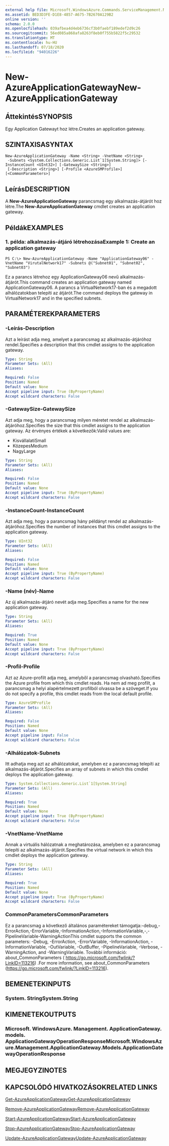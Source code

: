 ```yaml
---
external help file: Microsoft.WindowsAzure.Commands.ServiceManagement.Network.dll-Help.xml
ms.assetid: BED3D3FE-D1E8-4857-A675-7B2670A129B2
online version: ''
schema: 2.0.0
ms.openlocfilehash: 039afbea4d4eb6736cf3b0faebf189edef2d9c26
ms.sourcegitcommit: 56ed085a868afa8263f8eb0f755b5822f5c29532
ms.translationtype: MT
ms.contentlocale: hu-HU
ms.lasthandoff: 07/18/2020
ms.locfileid: "94016226"
---
```

# <span data-ttu-id="bf516-101">New-AzureApplicationGateway</span><span class="sxs-lookup"><span data-stu-id="bf516-101">New-AzureApplicationGateway</span></span>

## <span data-ttu-id="bf516-102">Áttekintés</span><span class="sxs-lookup"><span data-stu-id="bf516-102">SYNOPSIS</span></span>
<span data-ttu-id="bf516-103">Egy Application Gatewayt hoz létre.</span><span class="sxs-lookup"><span data-stu-id="bf516-103">Creates an application gateway.</span></span>

## <span data-ttu-id="bf516-104">SZINTAXISA</span><span class="sxs-lookup"><span data-stu-id="bf516-104">SYNTAX</span></span>

```
New-AzureApplicationGateway -Name <String> -VnetName <String>
 -Subnets <System.Collections.Generic.List`1[System.String]> [-InstanceCount <UInt32>] [-GatewaySize <String>]
 [-Description <String>] [-Profile <AzureSMProfile>] [<CommonParameters>]
```

## <span data-ttu-id="bf516-105">Leírás</span><span class="sxs-lookup"><span data-stu-id="bf516-105">DESCRIPTION</span></span>
<span data-ttu-id="bf516-106">A **New-AzureApplicationGateway** parancsmag egy alkalmazás-átjárót hoz létre.</span><span class="sxs-lookup"><span data-stu-id="bf516-106">The **New-AzureApplicationGateway** cmdlet creates an application gateway.</span></span>

## <span data-ttu-id="bf516-107">Példák</span><span class="sxs-lookup"><span data-stu-id="bf516-107">EXAMPLES</span></span>

### <span data-ttu-id="bf516-108">1. példa: alkalmazás-átjáró létrehozása</span><span class="sxs-lookup"><span data-stu-id="bf516-108">Example 1: Create an application gateway</span></span>
```
PS C:\> New-AzureApplicationGateway -Name "ApplicationGateway06" -VnetName "VirutalNetwork17" -Subnets @("Subnet01", "Subnet02", "Subnet03")
```

<span data-ttu-id="bf516-109">Ez a parancs létrehoz egy ApplicationGateway06 nevű alkalmazás-átjárót.</span><span class="sxs-lookup"><span data-stu-id="bf516-109">This command creates an application gateway named ApplicationGateway06.</span></span>
<span data-ttu-id="bf516-110">A parancs a VirtualNetwork17-ban és a megadott alhálózatokban telepíti az átjárót.</span><span class="sxs-lookup"><span data-stu-id="bf516-110">The command deploys the gateway in VirtualNetwork17 and in the specified subnets.</span></span>

## <span data-ttu-id="bf516-111">PARAMÉTEREK</span><span class="sxs-lookup"><span data-stu-id="bf516-111">PARAMETERS</span></span>

### <span data-ttu-id="bf516-112">-Leírás</span><span class="sxs-lookup"><span data-stu-id="bf516-112">-Description</span></span>
<span data-ttu-id="bf516-113">Azt a leírást adja meg, amelyet a parancsmag az alkalmazás-átjáróhoz rendel.</span><span class="sxs-lookup"><span data-stu-id="bf516-113">Specifies a description that this cmdlet assigns to the application gateway.</span></span>

```yaml
Type: String
Parameter Sets: (All)
Aliases: 

Required: False
Position: Named
Default value: None
Accept pipeline input: True (ByPropertyName)
Accept wildcard characters: False
```

### <span data-ttu-id="bf516-114">-GatewaySize</span><span class="sxs-lookup"><span data-stu-id="bf516-114">-GatewaySize</span></span>
<span data-ttu-id="bf516-115">Azt adja meg, hogy a parancsmag milyen méretet rendel az alkalmazás-átjáróhoz.</span><span class="sxs-lookup"><span data-stu-id="bf516-115">Specifies the size that this cmdlet assigns to the application gateway.</span></span>
<span data-ttu-id="bf516-116">Az érvényes értékek a következők:</span><span class="sxs-lookup"><span data-stu-id="bf516-116">Valid values are:</span></span>

- <span data-ttu-id="bf516-117">Kisvállalati</span><span class="sxs-lookup"><span data-stu-id="bf516-117">Small</span></span>
- <span data-ttu-id="bf516-118">Közepes</span><span class="sxs-lookup"><span data-stu-id="bf516-118">Medium</span></span>
- <span data-ttu-id="bf516-119">Nagy</span><span class="sxs-lookup"><span data-stu-id="bf516-119">Large</span></span>

```yaml
Type: String
Parameter Sets: (All)
Aliases: 

Required: False
Position: Named
Default value: None
Accept pipeline input: True (ByPropertyName)
Accept wildcard characters: False
```

### <span data-ttu-id="bf516-120">-InstanceCount</span><span class="sxs-lookup"><span data-stu-id="bf516-120">-InstanceCount</span></span>
<span data-ttu-id="bf516-121">Azt adja meg, hogy a parancsmag hány példányt rendel az alkalmazás-átjáróhoz.</span><span class="sxs-lookup"><span data-stu-id="bf516-121">Specifies the number of instances that this cmdlet assigns to the application gateway.</span></span>

```yaml
Type: UInt32
Parameter Sets: (All)
Aliases: 

Required: False
Position: Named
Default value: None
Accept pipeline input: True (ByPropertyName)
Accept wildcard characters: False
```

### <span data-ttu-id="bf516-122">-Name (név)</span><span class="sxs-lookup"><span data-stu-id="bf516-122">-Name</span></span>
<span data-ttu-id="bf516-123">Az új alkalmazás-átjáró nevét adja meg.</span><span class="sxs-lookup"><span data-stu-id="bf516-123">Specifies a name for the new application gateway.</span></span>

```yaml
Type: String
Parameter Sets: (All)
Aliases: 

Required: True
Position: Named
Default value: None
Accept pipeline input: True (ByPropertyName)
Accept wildcard characters: False
```

### <span data-ttu-id="bf516-124">-Profil</span><span class="sxs-lookup"><span data-stu-id="bf516-124">-Profile</span></span>
<span data-ttu-id="bf516-125">Azt az Azure-profilt adja meg, amelyből a parancsmag olvasható.</span><span class="sxs-lookup"><span data-stu-id="bf516-125">Specifies the Azure profile from which this cmdlet reads.</span></span>
<span data-ttu-id="bf516-126">Ha nem ad meg profilt, a parancsmag a helyi alapértelmezett profilból olvassa be a szöveget.</span><span class="sxs-lookup"><span data-stu-id="bf516-126">If you do not specify a profile, this cmdlet reads from the local default profile.</span></span>

```yaml
Type: AzureSMProfile
Parameter Sets: (All)
Aliases: 

Required: False
Position: Named
Default value: None
Accept pipeline input: False
Accept wildcard characters: False
```

### <span data-ttu-id="bf516-127">-Alhálózatok</span><span class="sxs-lookup"><span data-stu-id="bf516-127">-Subnets</span></span>
<span data-ttu-id="bf516-128">Itt adhatja meg azt az alhálózatokat, amelyben ez a parancsmag telepíti az alkalmazás-átjárót.</span><span class="sxs-lookup"><span data-stu-id="bf516-128">Specifies an array of subnets in which this cmdlet deploys the application gateway.</span></span>

```yaml
Type: System.Collections.Generic.List`1[System.String]
Parameter Sets: (All)
Aliases: 

Required: True
Position: Named
Default value: None
Accept pipeline input: True (ByPropertyName)
Accept wildcard characters: False
```

### <span data-ttu-id="bf516-129">-VnetName</span><span class="sxs-lookup"><span data-stu-id="bf516-129">-VnetName</span></span>
<span data-ttu-id="bf516-130">Annak a virtuális hálózatnak a meghatározása, amelyben ez a parancsmag telepíti az alkalmazás-átjárót.</span><span class="sxs-lookup"><span data-stu-id="bf516-130">Specifies the virtual network in which this cmdlet deploys the application gateway.</span></span>

```yaml
Type: String
Parameter Sets: (All)
Aliases: 

Required: True
Position: Named
Default value: None
Accept pipeline input: True (ByPropertyName)
Accept wildcard characters: False
```

### <span data-ttu-id="bf516-131">CommonParameters</span><span class="sxs-lookup"><span data-stu-id="bf516-131">CommonParameters</span></span>
<span data-ttu-id="bf516-132">Ez a parancsmag a következő általános paramétereket támogatja:-debug,-ErrorAction,-ErrorVariable,-InformationAction,-InformationVariable,-,-PipelineVariable-WarningAction</span><span class="sxs-lookup"><span data-stu-id="bf516-132">This cmdlet supports the common parameters: -Debug, -ErrorAction, -ErrorVariable, -InformationAction, -InformationVariable, -OutVariable, -OutBuffer, -PipelineVariable, -Verbose, -WarningAction, and -WarningVariable.</span></span> <span data-ttu-id="bf516-133">További információ: about_CommonParameters ( https://go.microsoft.com/fwlink/?LinkID=113216) .</span><span class="sxs-lookup"><span data-stu-id="bf516-133">For more information, see about_CommonParameters (https://go.microsoft.com/fwlink/?LinkID=113216).</span></span>

## <span data-ttu-id="bf516-134">BEMENETEK</span><span class="sxs-lookup"><span data-stu-id="bf516-134">INPUTS</span></span>

### <span data-ttu-id="bf516-135">System. String</span><span class="sxs-lookup"><span data-stu-id="bf516-135">System.String</span></span>

## <span data-ttu-id="bf516-136">KIMENETEK</span><span class="sxs-lookup"><span data-stu-id="bf516-136">OUTPUTS</span></span>

### <span data-ttu-id="bf516-137">Microsoft. WindowsAzure. Management. ApplicationGateway. models. ApplicationGatewayOperationResponse</span><span class="sxs-lookup"><span data-stu-id="bf516-137">Microsoft.WindowsAzure.Management.ApplicationGateway.Models.ApplicationGatewayOperationResponse</span></span>

## <span data-ttu-id="bf516-138">MEGJEGYZI</span><span class="sxs-lookup"><span data-stu-id="bf516-138">NOTES</span></span>

## <span data-ttu-id="bf516-139">KAPCSOLÓDÓ HIVATKOZÁSOK</span><span class="sxs-lookup"><span data-stu-id="bf516-139">RELATED LINKS</span></span>

[<span data-ttu-id="bf516-140">Get-AzureApplicationGateway</span><span class="sxs-lookup"><span data-stu-id="bf516-140">Get-AzureApplicationGateway</span></span>](./Get-AzureApplicationGateway.md)

[<span data-ttu-id="bf516-141">Remove-AzureApplicationGateway</span><span class="sxs-lookup"><span data-stu-id="bf516-141">Remove-AzureApplicationGateway</span></span>](./Remove-AzureApplicationGateway.md)

[<span data-ttu-id="bf516-142">Start-AzureApplicationGateway</span><span class="sxs-lookup"><span data-stu-id="bf516-142">Start-AzureApplicationGateway</span></span>](./Start-AzureApplicationGateway.md)

[<span data-ttu-id="bf516-143">Stop-AzureApplicationGateway</span><span class="sxs-lookup"><span data-stu-id="bf516-143">Stop-AzureApplicationGateway</span></span>](./Stop-AzureApplicationGateway.md)

[<span data-ttu-id="bf516-144">Update-AzureApplicationGateway</span><span class="sxs-lookup"><span data-stu-id="bf516-144">Update-AzureApplicationGateway</span></span>](./Update-AzureApplicationGateway.md)

